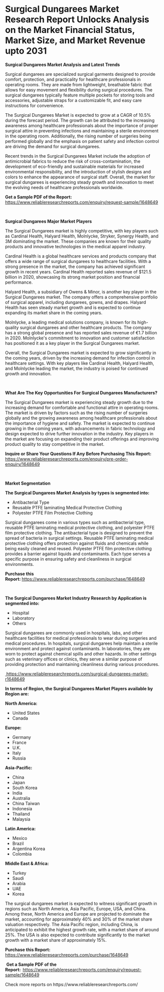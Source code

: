 <p><h1>Surgical Dungarees Market Research Report Unlocks Analysis on the Market Financial Status, Market Size, and Market Revenue upto 2031</h1></p><p><strong>Surgical Dungarees Market Analysis and Latest Trends</strong></p>
<p><p>Surgical dungarees are specialized surgical garments designed to provide comfort, protection, and practicality for healthcare professionals in operating rooms. They are made from lightweight, breathable fabric that allows for easy movement and flexibility during surgical procedures. The surgical dungarees typically feature multiple pockets for storing tools and accessories, adjustable straps for a customizable fit, and easy care instructions for convenience.</p><p>The Surgical Dungarees Market is expected to grow at a CAGR of 10.5% during the forecast period. The growth can be attributed to the increasing awareness among healthcare professionals about the importance of proper surgical attire in preventing infections and maintaining a sterile environment in the operating room. Additionally, the rising number of surgeries being performed globally and the emphasis on patient safety and infection control are driving the demand for surgical dungarees.</p><p>Recent trends in the Surgical Dungarees Market include the adoption of antimicrobial fabrics to reduce the risk of cross-contamination, the development of eco-friendly and sustainable materials for increased environmental responsibility, and the introduction of stylish designs and colors to enhance the appearance of surgical staff. Overall, the market for surgical dungarees is experiencing steady growth and innovation to meet the evolving needs of healthcare professionals worldwide.</p></p>
<p><strong>Get a Sample PDF of the Report:&nbsp;</strong> <a href="https://www.reliableresearchreports.com/enquiry/request-sample/1648649">https://www.reliableresearchreports.com/enquiry/request-sample/1648649</a></p>
<p>&nbsp;</p>
<p><strong>Surgical Dungarees Major Market Players</strong></p>
<p><p>The Surgical Dungarees market is highly competitive, with key players such as Cardinal Health, Halyard Health, Molnlycke, Stryker, Synergy Health, and 3M dominating the market. These companies are known for their quality products and innovative technologies in the medical apparel industry.</p><p>Cardinal Health is a global healthcare services and products company that offers a wide range of surgical dungarees to healthcare facilities. With a strong presence in the market, the company has achieved significant growth in recent years. Cardinal Health reported sales revenue of $121.5 billion in 2020, showcasing its strong market position and financial performance.</p><p>Halyard Health, a subsidiary of Owens & Minor, is another key player in the Surgical Dungarees market. The company offers a comprehensive portfolio of surgical apparel, including dungarees, gowns, and drapes. Halyard Health has seen steady market growth and is expected to continue expanding its market share in the coming years.</p><p>Molnlycke, a leading medical solutions company, is known for its high-quality surgical dungarees and other healthcare products. The company has a strong global presence and has reported sales revenue of €1.7 billion in 2020. Molnlycke's commitment to innovation and customer satisfaction has positioned it as a key player in the Surgical Dungarees market.</p><p>Overall, the Surgical Dungarees market is expected to grow significantly in the coming years, driven by the increasing demand for infection control in healthcare settings. With key players like Cardinal Health, Halyard Health, and Molnlycke leading the market, the industry is poised for continued growth and innovation.</p></p>
<p>&nbsp;</p>
<p><strong>What Are The Key Opportunities For Surgical Dungarees Manufacturers?</strong></p>
<p><p>The Surgical Dungarees market is experiencing steady growth due to the increasing demand for comfortable and functional attire in operating rooms. The market is driven by factors such as the rising number of surgeries globally and the growing awareness among healthcare professionals about the importance of hygiene and safety. The market is expected to continue growing in the coming years, with advancements in fabric technology and design expected to drive further innovation in the industry. Key players in the market are focusing on expanding their product offerings and improving product quality to stay competitive in the market.</p></p>
<p><strong>Inquire or Share Your Questions If Any Before Purchasing This Report:</strong> <a href="https://www.reliableresearchreports.com/enquiry/pre-order-enquiry/1648649">https://www.reliableresearchreports.com/enquiry/pre-order-enquiry/1648649</a></p>
<p>&nbsp;</p>
<p><strong>Market Segmentation</strong></p>
<p><strong>The Surgical Dungarees Market Analysis by types is segmented into:</strong></p>
<p><ul><li>Antibacterial Type</li><li>Reusable PTFE laminating Medical Protective Clothing</li><li>Polyester PTFE Film Protective Clothing</li></ul></p>
<p><p>Surgical dungarees come in various types such as antibacterial type, reusable PTFE laminating medical protective clothing, and polyester PTFE film protective clothing. The antibacterial type is designed to prevent the spread of bacteria in surgical settings. Reusable PTFE laminating medical protective clothing offers protection against fluids and chemicals while being easily cleaned and reused. Polyester PTFE film protective clothing provides a barrier against liquids and contaminants. Each type serves a specific purpose in ensuring safety and cleanliness in surgical environments.</p></p>
<p><strong>Purchase this Report:&nbsp;</strong><a href="https://www.reliableresearchreports.com/purchase/1648649">https://www.reliableresearchreports.com/purchase/1648649</a></p>
<p>&nbsp;</p>
<p><strong>The Surgical Dungarees Market Industry Research by Application is segmented into:</strong></p>
<p><ul><li>Hospital</li><li>Laboratory</li><li>Others</li></ul></p>
<p><p>Surgical dungarees are commonly used in hospitals, labs, and other healthcare facilities for medical professionals to wear during surgeries and medical procedures. In hospitals, surgical dungarees help maintain a sterile environment and protect against contaminants. In laboratories, they are worn to protect against chemical spills and other hazards. In other settings such as veterinary offices or clinics, they serve a similar purpose of providing protection and maintaining cleanliness during various procedures.</p></p>
<p><a href="https://www.reliableresearchreports.com/surgical-dungarees-market-r1648649">&nbsp;https://www.reliableresearchreports.com/surgical-dungarees-market-r1648649</a></p>
<p><strong>In terms of Region, the Surgical Dungarees Market Players available by Region are:</strong></p>
<p>
    <p> <strong> North America: </strong>
        <ul>
            <li>United States</li>
            <li>Canada</li>
        </ul>
        </p> 
    <p> <strong> Europe: </strong>
        <ul>
            <li>Germany</li>
            <li>France</li>
            <li>U.K.</li>
            <li>Italy</li>
            <li>Russia</li>
        </ul>
        </p> 
    <p> <strong> Asia-Pacific: </strong>
        <ul>
            <li>China</li>
            <li>Japan</li>
            <li>South Korea</li>
            <li>India</li>
            <li>Australia</li>
            <li>China Taiwan</li>
            <li>Indonesia</li>
            <li>Thailand</li>
            <li>Malaysia</li>
        </ul>
        </p> 
    <p> <strong> Latin America: </strong>
        <ul>
            <li>Mexico</li>
            <li>Brazil</li>
            <li>Argentina Korea</li>
            <li>Colombia</li>
        </ul>
        </p> 
    <p> <strong> Middle East & Africa: </strong>
        <ul>
            <li>Turkey</li>
            <li>Saudi</li>
            <li>Arabia</li>
            <li>UAE</li>
            <li>Korea</li>
        </ul>
    </p>
    </p>
<p><p>The surgical dungarees market is expected to witness significant growth in regions such as North America, Asia Pacific, Europe, USA, and China. Among these, North America and Europe are projected to dominate the market, accounting for approximately 40% and 30% of the market share valuation respectively. The Asia Pacific region, including China, is anticipated to exhibit the highest growth rate, with a market share of around 25%. The USA is also expected to contribute significantly to the market growth with a market share of approximately 15%.</p></p>
<p><strong>Purchase this Report: </strong><a href="https://www.reliableresearchreports.com/purchase/1648649">https://www.reliableresearchreports.com/purchase/1648649</a></p>
<p>&nbsp;<strong>Get a Sample PDF of the Report:&nbsp;&nbsp;</strong><a href="https://www.reliableresearchreports.com/enquiry/request-sample/1648649">https://www.reliableresearchreports.com/enquiry/request-sample/1648649</a></p>
<p><strong></strong></p>
<p>Check more reports on https://www.reliableresearchreports.com/</p>